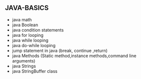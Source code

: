 ## JAVA-BASICS 
* java math 
* java Boolean    
* java condition statements
* java for looping
* java while looping
* java do-while looping 
* jump statement in java (break, continue ,return)
* java Methods (Static method,instance methods,command line arguments)
* java Strings
* java  StringBuffer class
  
 
